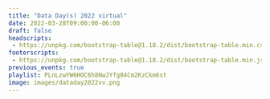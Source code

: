 ```yaml
---
title: "Data Day(s) 2022 virtual"
date: 2022-03-28T09:00:00-06:00
draft: false
headscripts:
 - https://unpkg.com/bootstrap-table@1.18.2/dist/bootstrap-table.min.css
footerscripts:
 - https://unpkg.com/bootstrap-table@1.18.2/dist/bootstrap-table.min.js
previous_events: true
playlist: PLnLzwYW6HOC6h8NwJYfg84Cm2KzCkm6st
image: images/dataday2022vv.png
---
```



